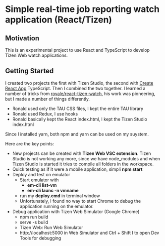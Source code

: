 # Simple real-time job reporting watch application (React/Tizen)

## Motivation
This is an experimental project to use React and TypeScript to develop Tizen Web watch applications.

## Getting Started
I created two projects the first with Tizen Studio, the second with [Create React App](https://github.com/facebook/create-react-app) TypeScript. Then I combined the two together.
I learned a number of tricks from [rovale/react-tizen-watch](https://github.com/rovale/react-tizen-watch), his work was pioneering, but I made a number of things differently.
- Ronald used only the TAU CSS files, I kept the entire TAU library
- Ronald used Redux, I use hooks
- Ronald basically kept the React index.html, I kept the Tizen Studio index.html

Since I installed yarn, both npm and yarn can be used on my suystem.

Here are the key points:
- New projects can be created with **Tizen Web VSC extension**. Tizen Studio is not working any more, since we have node_modules and when Tizen Studio is started it tries to compile all folders in the workspace.
- Quick testing as if it were a mobile application, simpli **npm start**  
- Deploy and test on emulator
  - Start emulator with
    - **em-cli list-vm**
    - **em-cli launc -n vmname**
  - run my **deploy.cmd** in terminal window
  - Unfortunately, I found no way to start Chrome to debug the application running on the emulator.
- Debug application with Tizen Web Simulator (Google Chrome)
  - npm run build
  - serve -s build
  - Tizen Web: Run Web Simulator
  - http://localhost:5000 in Web Simulator and Ctrl + Shift I to open Dev Tools for debugging


